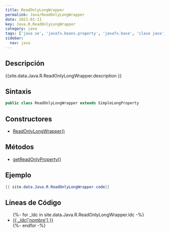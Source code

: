 ```yaml
---
title: ReadOnlyLongWrapper
permalink: Java/ReadOnlyLongWrapper
date: 2021-01-11
key: Java.R.ReadOnlyLongWrapper
category: java
tags: ['java se', 'javafx.beans.property', 'javafx.base', 'clase java', 'JavaFX 2.0']
sidebar: 
  nav: java
---
```


## Descripción
{{site.data.Java.R.ReadOnlyLongWrapper.description }}

## Sintaxis
~~~java
public class ReadOnlyLongWrapper extends SimpleLongProperty
~~~

## Constructores
* [ReadOnlyLongWrapper()](/Java/ReadOnlyLongWrapper/ReadOnlyLongWrapper/)

## Métodos
* [getReadOnlyProperty()](/Java/ReadOnlyLongWrapper/getReadOnlyProperty)

## Ejemplo
~~~java
{{ site.data.Java.R.ReadOnlyLongWrapper.code}}
~~~

## Líneas de Código
<ul>
{%- for _ldc in site.data.Java.R.ReadOnlyLongWrapper.ldc -%}
   <li>
       <a href="{{_ldc['url'] }}">{{ _ldc['nombre'] }}</a>
   </li>
{%- endfor -%}
</ul>
